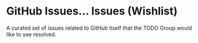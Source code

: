 # GitHub Issues... Issues (Wishlist)

A curated set of issues related to GitHub itself that the TODO Group would like to see resolved.
